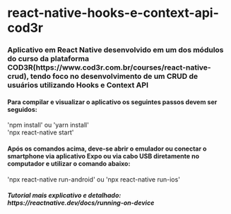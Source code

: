 # react-native-hooks-e-context-api-cod3r
<h3>Aplicativo em React Native desenvolvido em um dos módulos do curso da plataforma COD3R(https://www.cod3r.com.br/courses/react-native-crud), tendo foco no desenvolvimento de um CRUD de usuários utilizando Hooks e Context API</h3>

<h4>Para compilar e visualizar o aplicativo os seguintes passos devem ser seguidos:</h4>
<p>'npm install' ou 'yarn install'</br>
'npx react-native start'</br></p>

<h4>Após os comandos acima, deve-se abrir o emulador ou conectar o smartphone via aplicativo Expo ou via cabo USB diretamente no computador e utilizar o comando abaixo:</h4>
<p>'npx react-native run-android' ou 'npx react-native run-ios'</p>

  <h5>Tutorial mais explicativo e detalhado: https://reactnative.dev/docs/running-on-device</h5>

